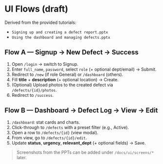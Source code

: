 # UI Flows (draft)

Derived from the provided tutorials:
- `Signing up and creating a defect report.pptx`
- `Using the dashboard and managing defects.pptx`

## Flow A — Signup → New Defect → Success
1. Open `/login` → switch to Signup.
2. Enter `full_name`, `password`, select `role` (+ optional dept/email) → Submit.
3. Redirect to `/new` (if role General) or `/dashboard` (others).
4. Fill **title** + **description** (+ optional location) → Create.
5. (Optional) Upload photos to the created defect via `/defects/{id}/photos`.
6. Redirect to `/success`.

## Flow B — Dashboard → Defect Log → View → Edit
1. `/dashboard`: stat cards and charts.
2. Click-through to `/defects` with a preset filter (e.g., Active).
3. Open a row to `/defects/{id}` (view modal).
4. From view, go to `/defects/{id}/edit`.
5. Update **status**, **urgency**, **relevant_dept** (+ optional fields) → Save.

> Screenshots from the PPTs can be added under `/docs/ui/screens/*` later.
